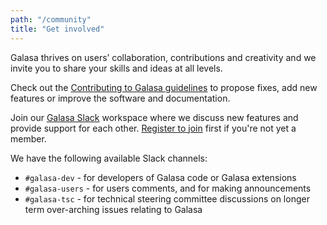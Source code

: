 ```yaml
---
path: "/community"
title: "Get involved"
---
```


Galasa thrives on users’ collaboration, contributions and creativity and we invite you to share your skills and ideas at all levels.

Check out the [Contributing to Galasa guidelines](https://github.com/galasa-dev/projectmanagement/blob/main/contributing.md) to propose fixes, add new features or improve the software and documentation.

Join our <a href="https://openmainframeproject.slack.com/archives/C05TCCQDE65" target="_blank"> Galasa Slack</a> workspace where we discuss new features and provide support for each other. <a href="https://openmainframeproject.slack.com/signup#/domain-signup" target="_blank"> Register to join</a> first if you're not yet a member.

We have the following available Slack channels:

- `#galasa-dev` - for developers of Galasa code or Galasa extensions 
- `#galasa-users` - for users comments, and for making announcements 
- `#galasa-tsc` - for technical steering committee discussions on longer term over-arching issues relating to Galasa 
